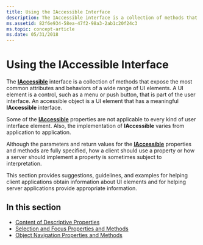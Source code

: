 ```yaml
---
title: Using the IAccessible Interface
description: The IAccessible interface is a collection of methods that expose the most common attributes and behaviors of a wide range of UI elements.
ms.assetid: 82f6e934-58ea-47f2-98a3-2ab1c20f24c3
ms.topic: concept-article
ms.date: 05/31/2018
---
```


# Using the IAccessible Interface

The [**IAccessible**](/windows/desktop/api/oleacc/nn-oleacc-iaccessible) interface is a collection of methods that expose the most common attributes and behaviors of a wide range of UI elements. A UI element is a control, such as a menu or push button, that is part of the user interface. An accessible object is a UI element that has a meaningful **IAccessible** interface.

Some of the [**IAccessible**](/windows/desktop/api/oleacc/nn-oleacc-iaccessible) properties are not applicable to every kind of user interface element. Also, the implementation of **IAccessible** varies from application to application.

Although the parameters and return values for the [**IAccessible**](/windows/desktop/api/oleacc/nn-oleacc-iaccessible) properties and methods are fully specified, how a client should use a property or how a server should implement a property is sometimes subject to interpretation.

This section provides suggestions, guidelines, and examples for helping client applications obtain information about UI elements and for helping server applications provide appropriate information.

## In this section

-   [Content of Descriptive Properties](content-of-descriptive-properties.md)
-   [Selection and Focus Properties and Methods](selection-and-focus-properties-and-methods.md)
-   [Object Navigation Properties and Methods](object-navigation-properties-and-methods.md)

 

 




